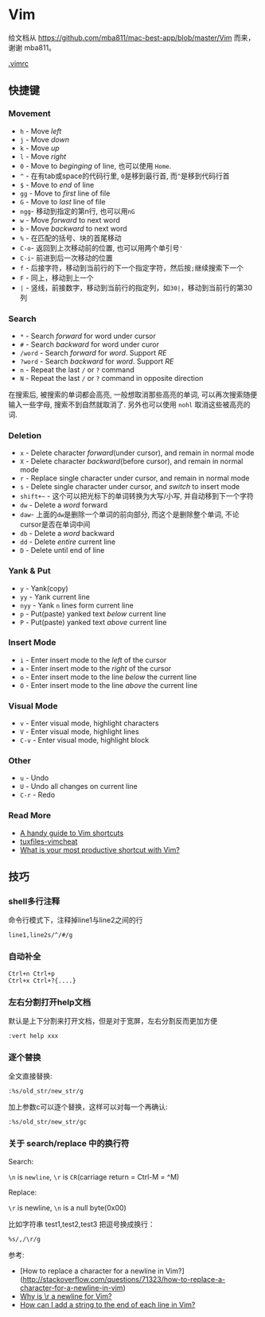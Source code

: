 # Vim

给文档从 https://github.com/mba811/mac-best-app/blob/master/Vim 而来，谢谢 mba811。

[.vimrc](https://github.com/tankywoo/linux-autoconfig/blob/master/.vimrc)

## 快捷键

### Movement

  * `h` - Move _left_
  * `j` - Move _down_
  * `k` - Move _up_
  * `l` - Move _right_
  * `0` - Move to _beginging_ of line, 也可以使用 `Home`.
  * `^` - 在有tab或space的代码行里, `0`是移到最行首, 而`^`是移到代码行首
  * `$` - Move to _end_ of line
  * `gg` - Move to _first_ line of file
  * `G` - Move to _last_ line of file
  * `ngg`- 移动到指定的第n行, 也可以用`nG`
  * `w` - Move _forward_ to next word
  * `b` - Move _backward_ to next word
  * `%` - 在匹配的括号、块的首尾移动
  * `C-o`- 返回到上次移动前的位置, 也可以用两个单引号`'`
  * `C-i`- 前进到后一次移动的位置
  * `f` - 后接字符，移动到当前行的下一个指定字符，然后按`;`继续搜索下一个
  * `F` - 同上，移动到上一个
  * `|` - 竖线，前接数字，移动到当前行的指定列，如`30|`，移动到当前行的第30列

### Search

  * `*` - Search _forward_ for word under cursor
  * `#` - Search _backward_ for word under curor
  * `/word` - Search _forward_ for _word_. Support _RE_
  * `?word` - Search _backward_ for _word_. Support _RE_
  * `n` - Repeat the last `/` or `?` command
  * `N` - Repeat the last `/` or `?` command in opposite direction

在搜索后, 被搜索的单词都会高亮, 一般想取消那些高亮的单词, 可以再次搜索随便输入一些字母, 搜索不到自然就取消了. 另外也可以使用 `nohl` 取消这些被高亮的词.

### Deletion

  * `x` - Delete character _forward_(under cursor), and remain in normal mode
  * `X` - Delete character _backward_(before cursor), and remain in normal mode
  * `r` - Replace single character under cursor, and remain in normal mode
  * `s` - Delete single character under cursor, and _switch_ to insert mode
  * `shift+~` - 这个可以把光标下的单词转换为大写/小写, 并自动移到下一个字符
  * `dw` - Delete a _word_ forward
  * `daw`- 上面的`dw`是删除一个单词的前向部分, 而这个是删除整个单词, 不论cursor是否在单词中间
  * `db` - Delete a _word_ backward
  * `dd` - Delete _entire_ current line
  * `D` - Delete until end of line

### Yank & Put

  * `y` - Yank(copy)
  * `yy` - Yank current line
  * `nyy` - Yank `n` lines form current line
  * `p` - Put(paste) yanked text _below_ current line
  * `P` - Put(paste) yanked text _above_ current line

### Insert Mode

  * `i` - Enter insert mode to the _left_ of the cursor
  * `a` - Enter insert mode to the _right_ of the cursor
  * `o` - Enter insert mode to the line _below_ the current line
  * `O` - Enter insert mode to the line _above_ the current line

### Visual Mode

  * `v` - Enter visual mode, highlight characters
  * `V` - Enter visual mode, highlight lines
  * `C-v` - Enter visual mode, highlight block

### Other

  * `u` - Undo
  * `U` - Undo all changes on current line
  * `C-r` - Redo

### Read More

  * [A handy guide to Vim shortcuts](http://eastcoastefx.vaesite.com/vim)
  * [tuxfiles-vimcheat](http://www.tuxfiles.org/linuxhelp/vimcheat.html)
  * [What is your most productive shortcut with Vim?](http://stackoverflow.com/questions/1218390/what-is-your-most-productive-shortcut-with-vim)

## 技巧

### shell多行注释

命令行模式下，注释掉line1与line2之间的行
    
    line1,line2s/^/#/g
    

### 自动补全
    
    Ctrl+n Ctrl+p
    Ctrl+x Ctrl+?{....}
    

### 左右分割打开help文档

默认是上下分割来打开文档，但是对于宽屏，左右分割反而更加方便
    
    :vert help xxx
    

### 逐个替换

全文直接替换:
    
    :%s/old_str/new_str/g
    

加上参数c可以逐个替换，这样可以对每一个再确认:
    
    :%s/old_str/new_str/gc
    

### 关于 search/replace 中的换行符

Search:

`\n` is `newline`, `\r` is `CR`(carriage return = Ctrl-M = ^M)

Replace:

`\r` is newline, `\n` is a null byte(0x00)

比如字符串 test1,test2,test3 把逗号换成换行：
    
    %s/,/\r/g
    

参考:

  * [How to replace a character for a newline in Vim?] (http://stackoverflow.com/questions/71323/how-to-replace-a-character-for-a-newline-in-vim)
  * [Why is \r a newline for Vim?](http://stackoverflow.com/questions/71417/why-is-r-a-newline-for-vim)
  * [How can I add a string to the end of each line in Vim?](http://stackoverflow.com/questions/594448/how-can-i-add-a-string-to-the-end-of-each-line-in-vim)
